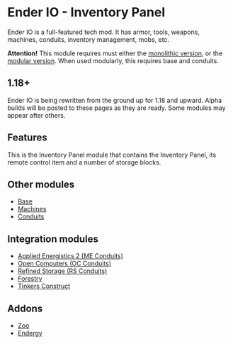 # Ender IO - Inventory Panel
Ender IO is a full-featured tech mod. It has armor, tools, weapons, machines, conduits, inventory management, mobs, etc.

**Attention!** This module requires must either the [monolithic version](https://modrinth.com/mod/enderio), or the [modular version](https://modrinth.com/mod/enderio-base). When used modularly, this requires base and conduits.

## 1.18+
Ender IO is being rewritten from the ground up for 1.18 and upward.
Alpha builds will be posted to these pages as they are ready.
Some modules may appear after others.

## Features
This is the Inventory Panel module that contains the Inventory Panel, its remote control item and a number of storage blocks.

## Other modules
- [Base](https://modrinth.com/mod/enderio-base)
- [Machines](https://modrinth.com/mod/enderio-machines)
- [Conduits](https://modrinth.com/mod/enderio-conduits)

## Integration modules
- [Applied Energistics 2 (ME Conduits)](https://modrinth.com/mod/enderio-ae2-conduits)
- [Open Computers (OC Conduits)](https://modrinth.com/mod/enderio-oc-conduits)
- [Refined Storage (RS Conduits)](https://modrinth.com/mod/enderio-rs-conduits)
- [Forestry](https://modrinth.com/mod/enderio-forestry)
- [Tinkers Construct](https://modrinth.com/mod/enderio-tic)

## Addons
- [Zoo](https://modrinth.com/mod/enderio-zoo)
- [Endergy](https://modrinth.com/mod/enderio-endergy)